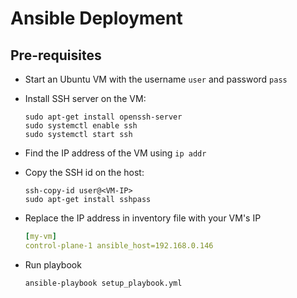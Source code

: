 # Ansible Deployment

## Pre-requisites
- Start an Ubuntu VM with the username `user` and password `pass`
- Install SSH server on the VM:
   ```commandline
   sudo apt-get install openssh-server
   sudo systemctl enable ssh
   sudo systemctl start ssh
   ```
   
- Find the IP address of the VM using `ip addr`
- Copy the SSH id on the host:
   ```commandline
   ssh-copy-id user@<VM-IP>
   sudo apt-get install sshpass
   ```
- Replace the IP address in inventory file with your VM's IP
   ```yaml
   [my-vm]
   control-plane-1 ansible_host=192.168.0.146
   ```

- Run playbook
   ```commandline
   ansible-playbook setup_playbook.yml
   ```
